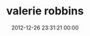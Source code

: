 ---
title: "valerie robbins"
date: 2012-12-26 23:31:21 00:00
permalink: /xyvalerie
twitter: ""
likes: [583,358,1447,708,919,932]
id: 1710
gravatar: "http://www.gravatar.com/avatar/2c7c76a60fb8e749ff3e37e456956cbd"
---